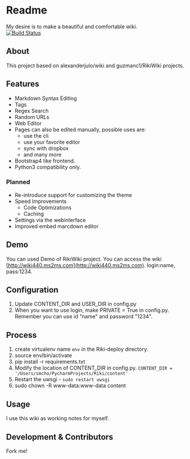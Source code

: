# Readme
 My desire is to make a beautiful and comfortable wiki.  
[![Build Status](https://travis-ci.org/eleutherius/Flask-Wiki.svg?branch=master)](https://travis-ci.org/eleutherius/Flask-Wiki)
## About
This project based on alexanderjulo/wiki and guzmanc1/RikiWiki projects.
## Features
* Markdown Syntax Editing
* Tags
* Regex Search
* Random URLs
* Web Editor
* Pages can also be edited manually, possible uses are:
	* use the cli
	* use your favorite editor
	* sync with dropbox
	* and many more
* Bootstrap4 like frontend.
* Python3 compatibility only.
### Planned
* Re-introduce support for customizing the theme
* Speed Improvements
	* Code Optimizations
	* Caching
* Settings via the webinterface
* Improved  embed marcdown editor
## Demo
You can used Demo of RikiWiki project.
You can access the wiki [http://wiki440.ms2ms.com](http://wiki440.ms2ms.com). login:name, pass:1234.
## Configuration
1. Update CONTENT_DIR and USER_DIR in config.py
2. When you want to use login, make PRIVATE = True in config.py. Remember you can use id "name" and password "1234".
## Process
1. create virtualenv name `env` in the Riki-deploy directory.
2. source env/bin/activate
3. pip install -r requirements.txt
4. Modify the location of CONTENT_DIR in config.py. `CONTENT_DIR = '/Users/smcho/PycharmProjects/Riki/content'`
5. Restart the uwsgi - `sudo restart uwsgi`
6. sudo chown -R www-data:www-data content
## Usage
I use this wiki as working notes for myself.
## Development & Contributors
 Fork me! 
